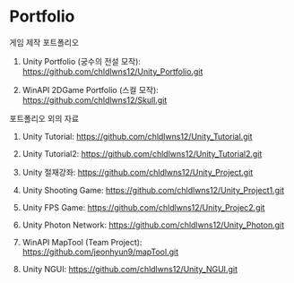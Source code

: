 # Portfolio
게임 제작 포트폴리오

1. Unity Portfolio (궁수의 전설 모작):   https://github.com/chldlwns12/Unity_Portfolio.git

2. WinAPI 2DGame Portfolio (스컬 모작):            https://github.com/chldlwns12/Skull.git

포트폴리오 외의 자료

1. Unity Tutorial:   https://github.com/chldlwns12/Unity_Tutorial.git

2. Unity Tutorial2:   https://github.com/chldlwns12/Unity_Tutorial2.git

3. Unity 절재강좌:   https://github.com/chldlwns12/Unity_Project.git

4. Unity Shooting Game:   https://github.com/chldlwns12/Unity_Project1.git

5. Unity FPS Game:   https://github.com/chldlwns12/Unity_Projec2.git

6. Unity Photon Network:   https://github.com/chldlwns12/Unity_Photon.git

7. WinAPI MapTool (Team Project):   https://github.com/jeonhyun9/mapTool.git

8. Unity NGUI:   https://github.com/chldlwns12/Unity_NGUI.git
